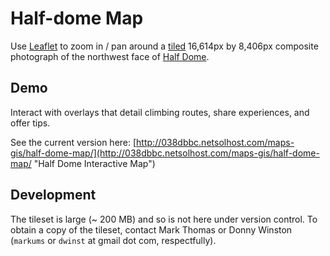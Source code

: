 # Half-dome Map

Use [Leaflet](http://leafletjs.com) to zoom in / pan around a [tiled](https://github.com/rktjmp/tileup) 16,614px by 8,406px composite photograph of the northwest face of [Half Dome](https://en.wikipedia.org/wiki/Half_Dome).

## Demo

Interact with overlays that detail climbing routes, share experiences, and offer tips.

See the current version here: [http://038dbbc.netsolhost.com/maps-gis/half-dome-map/](http://038dbbc.netsolhost.com/maps-gis/half-dome-map/ "Half Dome Interactive Map")

## Development

The tileset is large (~ 200 MB) and so is not here under version control. To obtain a copy of the tileset, contact Mark Thomas or Donny Winston (`markums` or `dwinst` at gmail dot com, respectfully).
